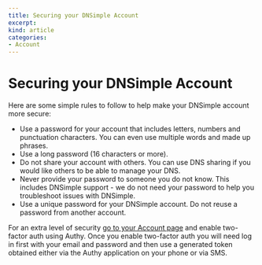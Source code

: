 ```yaml
---
title: Securing your DNSimple Account
excerpt: 
kind: article
categories:
- Account
---
```


# Securing your DNSimple Account

Here are some simple rules to follow to help make your DNSimple account more secure:

- Use a password for your account that includes letters, numbers and punctuation characters. You can even use multiple words and made up phrases.
- Use a long password (16 characters or more).
- Do not share your account with others. You can use DNS sharing if you would like others to be able to manage your DNS.
- Never provide your password to someone you do not know. This includes DNSimple support - we do not need your password to help you troubleshoot issues with DNSimple.
- Use a unique password for your DNSimple account. Do not reuse a password from another account.

For an extra level of security [go to your Account page](https://dnsimple.com/account) and enable two-factor auth using Authy. Once you enable two-factor auth you will need log in first with your email and password and then use a generated token obtained either via the Authy application on your phone or via SMS.
